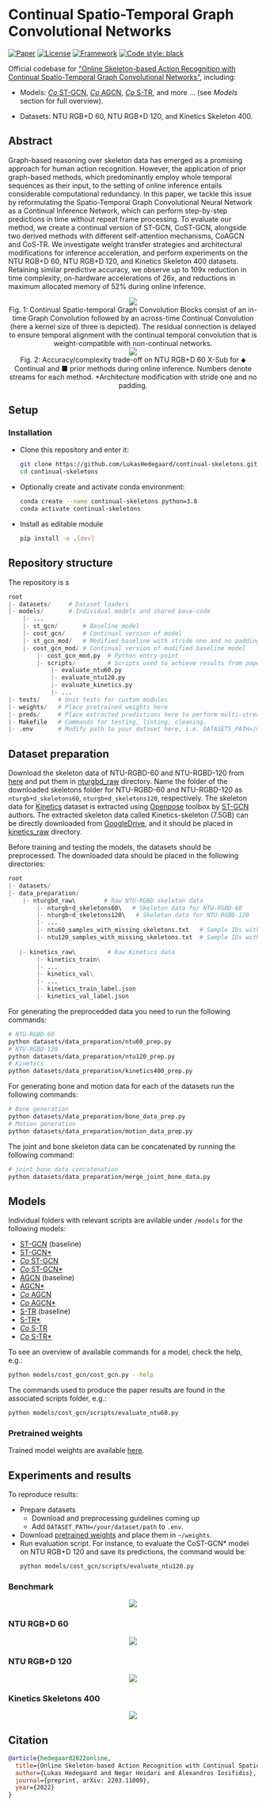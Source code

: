 # Continual Spatio-Temporal Graph Convolutional Networks

[![Paper](http://img.shields.io/badge/paper-arxiv.2203.11009-B31B1B.svg)](https://arxiv.org/abs/2203.11009)
[![License](https://img.shields.io/badge/License-Apache%202.0-blue.svg)](https://opensource.org/licenses/Apache-2.0)
[![Framework](https://img.shields.io/badge/Built_to-Ride-643DD9.svg)](https://github.com/LukasHedegaard/ride)
[![Code style: black](https://img.shields.io/badge/code%20style-black-000000.svg)](https://github.com/psf/black)
<!-- [![codecov](https://codecov.io/gh/LukasHedegaard/continual-skeletons/branch/main/graph/badge.svg?token=GLY73KLV58)](https://codecov.io/gh/LukasHedegaard/continual-skeletons) -->
<!-- [![Conference](http://img.shields.io/badge/AnyConference-year-4b44ce.svg)](https://papers.nips.cc/book/advances-in-neural-information-processing-systems-31-2018) -->

Official codebase for ["Online Skeleton-based Action Recognition with Continual Spatio-Temporal Graph Convolutional Networks"](2203.11009), including:

- Models: 
[_Co_ ST-GCN](models/cost_gcn/cost_gcn.py),
[_Co_ AGCN](models/coa_gcn/coa_gcn.py),
[_Co_ S-TR](models/cos_tr/cos_tr.py), and more ... (see _Models_ section for full overview).


- Datasets: 
NTU RGB+D 60,
NTU RGB+D 120, and
Kinetics Skeleton 400.


## Abstract
Graph-based reasoning over skeleton data has emerged as a promising approach for human action recognition. However, the application of prior graph-based methods, which predominantly employ whole temporal sequences as their input, to the setting of online inference entails considerable computational redundancy. In this paper, we tackle this issue by reformulating the Spatio-Temporal Graph Convolutional Neural Network as a Continual Inference Network, which can perform step-by-step predictions in time without repeat frame processing. To evaluate our method, we create a continual version of ST-GCN, CoST-GCN, alongside two derived methods with different self-attention mechanisms, CoAGCN and CoS-TR. We investigate weight transfer strategies and architectural modifications for inference acceleration, and perform experiments on the NTU RGB+D 60, NTU RGB+D 120, and Kinetics Skeleton 400 datasets. Retaining similar predictive accuracy, we observe up to 109x reduction in time complexity, on-hardware accelerations of 26x, and reductions in maximum allocated memory of 52% during online inference.


<div align="center">
<img src="figures/cost-gcn-block.svg">
<br>
Fig. 1: Continual Spatio-temporal Graph Convolution Blocks consist of an in-time Graph Convolution followed by an across-time Continual Convolution (here a kernel size of three is depicted). The residual connection is delayed to ensure temporal alignment with the continual temporal convolution that is weight-compatible with non-continual networks.
</div>

<div align="center">
<img src="figures/xsub-acc-vs-flops-log.svg">
<br>
Fig. 2: Accuracy/complexity trade-off on NTU RGB+D 60 X-Sub for ⬥ Continual and ■ prior methods during online inference.
Numbers denote streams for each method.
*Architecture modification with stride one and no padding.
</div>

## Setup
### Installation
- Clone this repository and enter it: 
    ```bash
    git clone https://github.com/LukasHedegaard/continual-skeletons.git
    cd continual-skeletons
    ```
- Optionally create and activate conda environment:
    ```bash
    conda create --name continual-skeletons python=3.8
    conda activate continual-skeletons
    ```
- Install as editable module
    ```bash
    pip install -e .[dev]
    ```


## Repository structure
The repository is s
```python
root
|- datasets/     # Dataset loaders
|- models/       # Individual models and shared base-code
    |- ...
    |- st_gcn/       # Baseline model
    |- cost_gcn/     # Continual version of model
    |- st_gcn_mod/   # Modified baseline with stride one and no padding
    |- cost_gcn_mod/ # Continual version of modified baseline model
        |- cost_gcn_mod.py  # Python entry-point
        |- scripts/         # Scripts used to achieve results from paper. Please run from root.
            |- evaluate_ntu60.py
            |- evaluate_ntu120.py
            |- evaluate_kinetics.py
            |- ...
|- tests/     # Unit tests for custom modules
|- weights/   # Place pretrained weights here
|- preds/     # Place extracted predictions here to perform multi-stream eval
|- Makefile   # Commands for testing, linting, cleaning.
|- .env       # Modify path to your dataset here, i.e. DATASETS_PATH=/my/path
```

## Dataset preparation
Download the skeleton data of NTU-RGBD-60 and NTU-RGBD-120 from [here](https://rose1.ntu.edu.sg/dataset/actionRecognition/) and put them in [nturgbd_raw](datasets/data_preparation/nturgbd_raw) directory.
Name the folder of the downloaded skeletons folder for NTU-RGBD-60 and NTU-RGBD-120 as `nturgb+d_skeletons60`, `nturgb+d_skeletons120`, respectively. 
The skeleton data for [Kinetics](https://arxiv.org/pdf/1705.06950.pdf) dataset is extracted using [Openpose](https://github.com/CMU-Perceptual-Computing-Lab/openpose) toolbox by [ST-GCN](https://github.com/yysijie/st-gcn) authors. 
The extracted skeleton data called Kinetics-skeleton (7.5GB) can be directly downloaded from [GoogleDrive](https://drive.google.com/drive/folders/1SPQ6FmFsjGg3f59uCWfdUWI-5HJM_YhZ), and it should be placed in [kinetics_raw](datasets/data_preparation/kinetics_raw) directory. 

Before training and testing the models, the datasets should be preprocessed. The downloaded data should be placed in the following directories:

```python
root
|- datasets/     
|- data_preparation/       
    |- nturgbd_raw\        # Raw NTU-RGBD skeleton data
        |- nturgb+d_skeletons60\   # Skeleton data for NTU-RGBD-60
        |- nturgb+d_skeletons120\   # Skeleton data for NTU-RGBD-120
        |- ...
        |- ntu60_samples_with_missing_skeletons.txt   # Sample IDs with missing skeletons in NTU-RGBD-60
        |- ntu120_samples_with_missing_skeletons.txt  # Sample IDs with missing skeletons in NTU-RGBD-120
  
   |- kinetics_raw\         # Raw Kinetics data
        |- kinetics_train\
        |- ...
        |- kinetics_val\
        |- ...
        |- kinetics_train_label.json
        |- kinetics_val_label.json

```
For generating the preprocedded data you need to run the following commands: 

```bash
# NTU-RGBD-60
python datasets/data_preparation/ntu60_prep.py 
# NTU-RGBD-120
python datasets/data_preparation/ntu120_prep.py 
# Kinetics
python datasets/data_preparation/kinetics400_prep.py 
```

For generating bone and motion data for each of the datasets run the following commands:
```bash
# Bone generation
python datasets/data_preparation/bone_data_prep.py 
# Motion generation
python datasets/data_preparation/motion_data_prep.py 
```

The joint and bone skeleton data can be concatenated by running the following command: 
```bash
# joint_bone data concatenation
python datasets/data_preparation/merge_joint_bone_data.py 
```


## Models
Individual folders with relevant scripts are avilable under `/models` for the following models:
- [ST-GCN](models/st_gcn/st_gcn.py) (baseline)
- [ST-GCN*](models/st_gcn/st_gcn_mod.py)
- [_Co_ ST-GCN](models/cost_gcn/cost_gcn.py)
- [_Co_ ST-GCN*](models/cost_gcn_mod/cost_gcn_mod.py)
- [AGCN](models/a_gcn/a_gcn.py) (baseline)
- [AGCN*](models/a_gcn/a_gcn_mod.py)
- [_Co_ AGCN](models/coa_gcn/coa_gcn.py)
- [_Co_ AGCN*](models/coa_gcn_mod/coa_gcn_mod.py)
- [S-TR](models/s_tr/s_tr.py) (baseline)
- [S-TR*](models/s_tr/s_tr_mod.py)
- [_Co_ S-TR](models/cos_tr/cos_tr.py)
- [_Co_ S-TR*](models/cos_tr_mod/cos_tr_mod.py)

To see an overview of available commands for a model, check the help, e.g.: 
```bash
python models/cost_gcn/cost_gcn.py --help
```

The commands used to produce the paper results are found in the associated scripts folder, e.g.:
```bash
python models/cost_gcn/scripts/evaluate_ntu60.py
```

### Pretrained weights
Trained model weights are available [here](https://drive.google.com/drive/folders/1m6aV5Zv8tAytvxF6qY4m9nyqlkKv0y72?usp=sharing).


## Experiments and results
To reproduce results:
- Prepare datasets
    - Download and preprocessing guidelines coming up
    - Add `DATASET_PATH=/your/dataset/path` to `.env`.
- Download [pretrained weights](https://drive.google.com/drive/folders/1m6aV5Zv8tAytvxF6qY4m9nyqlkKv0y72) and place them in `~/weights`.
- Run evaluation script. For instance, to evaluate the CoST-GCN* model on NTU RGB+D 120 and save its predictions, the command would be:
    ```bash
    python models/cost_gcn/scripts/evaluate_ntu120.py
    ```

### Benchmark
<div align="center"> <img src="figures/table-2.png"> </div>

### NTU RGB+D 60
<div align="center"> <img src="figures/table-3.png"> </div>

### NTU RGB+D 120
<div align="center"> <img src="figures/table-4.png"> </div>

### Kinetics Skeletons 400
<div align="center"> <img src="figures/table-5.png"> </div>

## Citation

```bibtex
@article{hedegaard2022online,
  title={Online Skeleton-based Action Recognition with Continual Spatio-Temporal Graph Convolutional Networks},
  author={Lukas Hedegaard and Negar Heidari and Alexandros Iosifidis},
  journal={preprint, arXiv: 2203.11009}, 
  year={2022}
}
```

